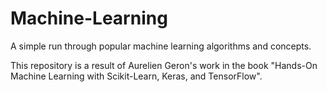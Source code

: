 # Machine-Learning
A simple run through popular machine learning algorithms and concepts.

This repository is a result of Aurelien Geron's work in the book "Hands-On Machine Learning with Scikit-Learn, Keras, and TensorFlow".
